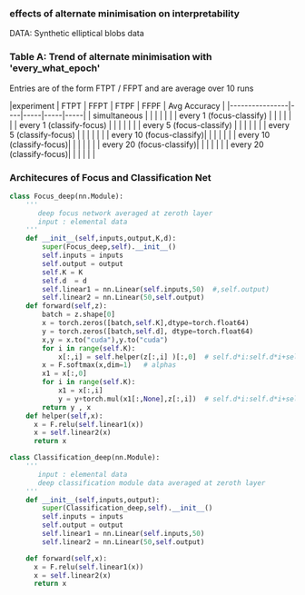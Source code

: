 ### effects of alternate minimisation on interpretability

DATA: Synthetic elliptical blobs data 

### Table A: Trend of alternate minimisation with 'every_what_epoch'
Entries are of the form FTPT / FFPT and are average over 10 runs

|experiment | FTPT | FFPT | FTPF | FFPF | Avg Accuracy |
|----------------|----|-----|-----|-----|
| simultaneous |  |  |  |  | |
| every 1 (focus-classify) | | | | | | 
| every 1 (classify-focus) | | | | | |
| every 5 (focus-classify) | | | | | |
| every 5 (classify-focus) | | | | | |
| every 10 (focus-classify)| | | | | |
| every 10 (classify-focus)| | | | | |
| every 20 (focus-classify)| | | | | |
| every 20 (classify-focus)| | | | | |

<!---| 100 | 76.92 / 16.93 | 90.16 / 9.83  | 99.1 / 0.9    | 87.67 / 12.32 |
| 200 | 86.78 / 7.00  | 86.45 / 7.32  | 97.56 / 2.44  | 99.97 / 0.026 |
| 300 | 99.76 / 0.226 | 90.14 / 3.87  | 99.96 / 0.04  | 99.98 / 0.013 |--->

### Architecures of Focus and Classification Net
```python
class Focus_deep(nn.Module):
    '''
       deep focus network averaged at zeroth layer
       input : elemental data
    '''
    def __init__(self,inputs,output,K,d):
        super(Focus_deep,self).__init__()
        self.inputs = inputs
        self.output = output
        self.K = K
        self.d  = d
        self.linear1 = nn.Linear(self.inputs,50)  #,self.output)
        self.linear2 = nn.Linear(50,self.output) 
    def forward(self,z):
        batch = z.shape[0]
        x = torch.zeros([batch,self.K],dtype=torch.float64)
        y = torch.zeros([batch,self.d], dtype=torch.float64)
        x,y = x.to("cuda"),y.to("cuda")
        for i in range(self.K):
            x[:,i] = self.helper(z[:,i] )[:,0]  # self.d*i:self.d*i+self.d
        x = F.softmax(x,dim=1)   # alphas
        x1 = x[:,0]
        for i in range(self.K):
            x1 = x[:,i]          
            y = y+torch.mul(x1[:,None],z[:,i])  # self.d*i:self.d*i+self.d
        return y , x 
    def helper(self,x):
      x = F.relu(self.linear1(x))
      x = self.linear2(x)
      return x
```

```python
class Classification_deep(nn.Module):
    '''
       input : elemental data
       deep classification module data averaged at zeroth layer
    '''
    def __init__(self,inputs,output):
        super(Classification_deep,self).__init__()
        self.inputs = inputs
        self.output = output
        self.linear1 = nn.Linear(self.inputs,50)
        self.linear2 = nn.Linear(50,self.output)

    def forward(self,x):
      x = F.relu(self.linear1(x))
      x = self.linear2(x)
      return x    
```
